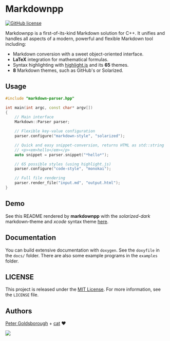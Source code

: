 # Markdownpp

[![GitHub license](https://img.shields.io/github/license/mashape/apistatus.svg?style=flat-square)](http://goldsborough.mit-license.org)

Markdownpp is a first-of-its-kind Markdown solution for C++. It unifies and handles all aspects of a modern, powerful and flexible Markdown tool including:

* Markdown conversion with a sweet object-oriented interface.
* __LaTeX__ integration for mathematical formulas.
* Syntax highlighting with [highlight.js](https://highlightjs.org) and its __65__ themes.
* __8__ Markdown themes, such as GitHub's or Solarized.

## Usage

```C++
#include "markdown-parser.hpp"

int main(int argc, const char* argv[])
{
	// Main interface
	Markdown::Parser parser;

	// Flexible key-value configuration
	parser.configure("markdown-style", "solarized");

	// Quick and easy snippet-conversion, returns HTML as std::string
	// <p><em>hello</em></p>
	auto snippet = parser.snippet("*hello*");

	// 65 possible styles (using highlight.js)
	parser.configure("code-style", "monokai");

	// Full file rendering
	parser.render_file("input.md", "output.html");
}
```

## Demo

See this README rendered by __markdownpp__ with the *solarized-dark* markdown-theme and *xcode* syntax theme [here](http://goldsborough.github.io/markdownpp/).

## Documentation

You can build extensive documentation with `doxygen`. See the `doxyfile` in the `docs/` folder. There are also some example programs in the `examples` folder.

## LICENSE

This project is released under the [MIT License](http://goldsborough.mit-license.org). For more information, see the `LICENSE` file.

## Authors

[Peter Goldsborough](http://goldsborough.me) + [cat](https://goo.gl/IpUmJn) :heart:

<a href="https://gratipay.com/~goldsborough/"><img src="http://img.shields.io/gratipay/goldsborough.png?style=flat-square"></a>
